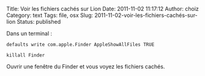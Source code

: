 Title: Voir les fichiers cachés sur Lion
Date: 2011-11-02 11:17:12
Author: choiz
Category: text
Tags: file, osx
Slug: 2011-11-02-voir-les-fichiers-cachés-sur-lion
Status: published

Dans un terminal :

    defaults write com.apple.Finder AppleShowAllFiles TRUE

    killall Finder

Ouvrir une fenêtre du Finder et vous voyez les fichiers cachés.
